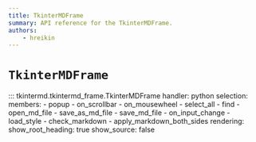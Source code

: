 ```yaml
---
title: TkinterMDFrame
summary: API reference for the TkinterMDFrame.
authors:
    - hreikin
---
```

# `TkinterMDFrame`

::: tkintermd.tkintermd_frame.TkinterMDFrame
    handler: python
    selection:
      members:
        - popup
        - on_scrollbar
        - on_mousewheel
        - select_all
        - find
        - open_md_file
        - save_as_md_file
        - save_md_file
        - on_input_change
        - load_style
        - check_markdown
        - apply_markdown_both_sides
    rendering:
      show_root_heading: true
      show_source: false